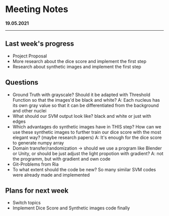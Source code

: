 # Meeting Notes
**19.05.2021**

---

## Last week's progress
- Project Proposal
- More research about the dice score and implement the first step
- Research about synthetic images and implement the first step

## Questions
- Ground Truth with grayscale? Should it be adapted with Threshold Function so that the images'd be black and white?
  A: Each nucleus has its own gray value so that it can be differentiated from the background and other nuclei
- What should our SVM output look like? black and white or just with edges
- Which advantages do synthetic images have in THIS step? How can we use these synthetic images to further train our dice score with
  the most elegant way? (maybe research papers)
  A: It's enough for the dice score to generate numpy array
- Domain transfer/randomization -> should we use a program like Blender or Unity, or should be just adjust the light propotion with gradient?
  A: not the programm, but with gradient and own code
- Git-Problems from Ria
- To what extent should the code be new? So many similar SVM codes were already made and implemented

## Plans for next week
- Switch topics
- Implement Dice Score and Synthetic images code finally
